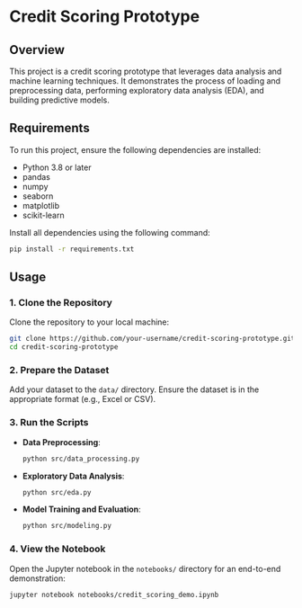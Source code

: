 # Credit Scoring Prototype

## Overview
This project is a credit scoring prototype that leverages data analysis and machine learning techniques. It demonstrates the process of loading and preprocessing data, performing exploratory data analysis (EDA), and building predictive models.

<!-- ## Folder Structure
The project is organized as follows:

```
credit-scoring-prototype/
├── notebooks/
│   └── credit_scoring_demo.ipynb   # Original Jupyter notebook
├── src/
│   ├── data_processing.py          # Data loading and preprocessing script
│   ├── eda.py                      # Exploratory Data Analysis script
│   ├── modeling.py                 # Model training and evaluation script
├── tests/                          # Directory for unit tests (empty for now)
├── data/                           # Directory for datasets (add your dataset here)
├── README.md                       # Project overview and usage instructions
``` -->

## Requirements
To run this project, ensure the following dependencies are installed:

- Python 3.8 or later
- pandas
- numpy
- seaborn
- matplotlib
- scikit-learn

Install all dependencies using the following command:
```bash
pip install -r requirements.txt
```

## Usage

### 1. Clone the Repository
Clone the repository to your local machine:
```bash
git clone https://github.com/your-username/credit-scoring-prototype.git
cd credit-scoring-prototype
```

### 2. Prepare the Dataset
Add your dataset to the `data/` directory. Ensure the dataset is in the appropriate format (e.g., Excel or CSV).

### 3. Run the Scripts

- **Data Preprocessing**:
  ```bash
  python src/data_processing.py
  ```
- **Exploratory Data Analysis**:
  ```bash
  python src/eda.py
  ```
- **Model Training and Evaluation**:
  ```bash
  python src/modeling.py
  ```

### 4. View the Notebook
Open the Jupyter notebook in the `notebooks/` directory for an end-to-end demonstration:
```bash
jupyter notebook notebooks/credit_scoring_demo.ipynb
```
<!-- 
## Contribution
Contributions are welcome! Please fork the repository and create a pull request with detailed information about your changes.

## License
This project is licensed under the MIT License. See the LICENSE file for details.

---

Developed as part of a credit scoring project to demonstrate applied data science and machine learning skills. -->
